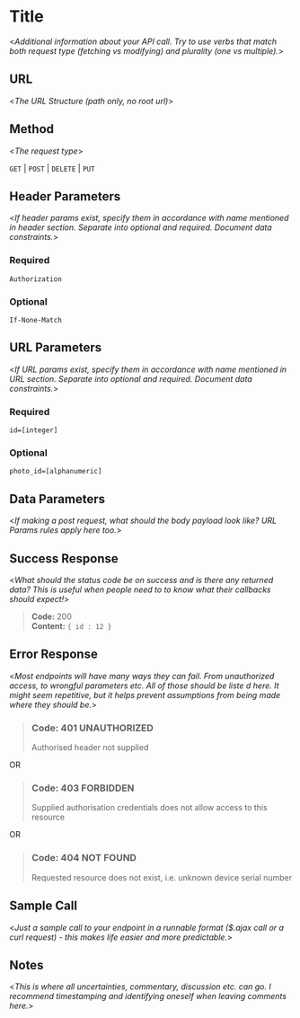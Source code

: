 # Title

  <_Additional information about your API call. Try to use verbs that match both request type (fetching vs modifying) and plurality (one vs multiple)._>

## URL

  <_The URL Structure (path only, no root url)_>

## Method

  <_The request type_>

  `GET` | `POST` | `DELETE` | `PUT`

## Header Parameters

   <_If header params exist, specify them in accordance with name mentioned in header section. Separate into optional and required. Document data constraints._>

### Required

   `Authorization`

### Optional

   `If-None-Match`

## URL Parameters

   <_If URL params exist, specify them in accordance with name mentioned in URL section. Separate into optional and required. Document data constraints._>

### Required

   `id=[integer]`

### Optional

   `photo_id=[alphanumeric]`

## Data Parameters

  <_If making a post request, what should the body payload look like? URL Params rules apply here too._>

## Success Response

  <_What should the status code be on success and is there any returned data? This is useful when people need to to know what their callbacks should expect!_>

> **Code:** 200  
> **Content:** `{ id : 12 }`

## Error Response

  <_Most endpoints will have many ways they can fail. From unauthorized access, to wrongful parameters etc. All of those should be liste d here. It might seem repetitive, but it helps prevent assumptions from being made where they should be._>

> ### **Code:** 401 UNAUTHORIZED
>
> Authorised header not supplied

  OR

> ### **Code:** 403 FORBIDDEN
>
> Supplied authorisation credentials does not allow access to this resource

  OR

> ### **Code:** 404 NOT FOUND
>
> Requested resource does not exist, i.e. unknown device serial number

## Sample Call

  <_Just a sample call to your endpoint in a runnable format ($.ajax call or a curl request) - this makes life easier and more predictable._> 

## Notes

  <_This is where all uncertainties, commentary, discussion etc. can go. I recommend timestamping and identifying oneself when leaving comments here._> 